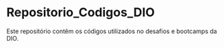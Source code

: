 # Repositorio_Codigos_DIO

Este repositório contêm os códigos utilizados no desafios e bootcamps da DIO.
